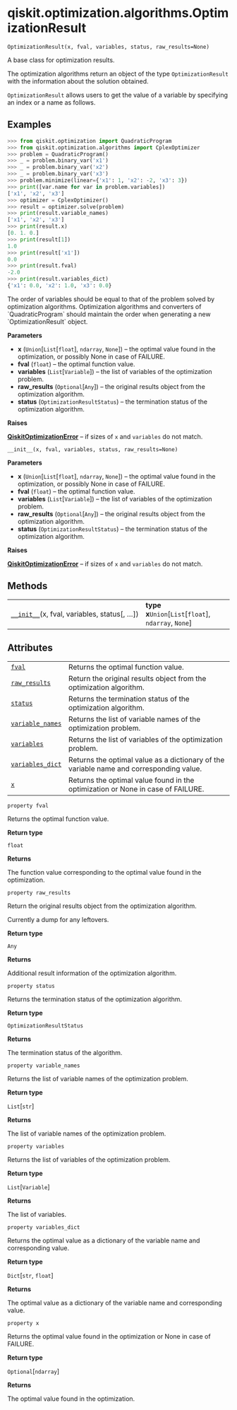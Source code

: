 <span id="qiskit-optimization-algorithms-optimizationresult" />

# qiskit.optimization.algorithms.OptimizationResult

<span id="undefined" />

`OptimizationResult(x, fval, variables, status, raw_results=None)`

A base class for optimization results.

The optimization algorithms return an object of the type `OptimizationResult` with the information about the solution obtained.

`OptimizationResult` allows users to get the value of a variable by specifying an index or a name as follows.

## Examples

```python
>>> from qiskit.optimization import QuadraticProgram
>>> from qiskit.optimization.algorithms import CplexOptimizer
>>> problem = QuadraticProgram()
>>> _ = problem.binary_var('x1')
>>> _ = problem.binary_var('x2')
>>> _ = problem.binary_var('x3')
>>> problem.minimize(linear={'x1': 1, 'x2': -2, 'x3': 3})
>>> print([var.name for var in problem.variables])
['x1', 'x2', 'x3']
>>> optimizer = CplexOptimizer()
>>> result = optimizer.solve(problem)
>>> print(result.variable_names)
['x1', 'x2', 'x3']
>>> print(result.x)
[0. 1. 0.]
>>> print(result[1])
1.0
>>> print(result['x1'])
0.0
>>> print(result.fval)
-2.0
>>> print(result.variables_dict)
{'x1': 0.0, 'x2': 1.0, 'x3': 0.0}
```

<Admonition title="Note" type="note">
  The order of variables should be equal to that of the problem solved by optimization algorithms. Optimization algorithms and converters of `QuadraticProgram` should maintain the order when generating a new `OptimizationResult` object.
</Admonition>

**Parameters**

*   **x** (`Union`\[`List`\[`float`], `ndarray`, `None`]) – the optimal value found in the optimization, or possibly None in case of FAILURE.
*   **fval** (`float`) – the optimal function value.
*   **variables** (`List`\[`Variable`]) – the list of variables of the optimization problem.
*   **raw\_results** (`Optional`\[`Any`]) – the original results object from the optimization algorithm.
*   **status** (`OptimizationResultStatus`) – the termination status of the optimization algorithm.

**Raises**

[**QiskitOptimizationError**](qiskit.optimization.QiskitOptimizationError#qiskit.optimization.QiskitOptimizationError "qiskit.optimization.QiskitOptimizationError") – if sizes of `x` and `variables` do not match.

<span id="undefined" />

`__init__(x, fval, variables, status, raw_results=None)`

**Parameters**

*   **x** (`Union`\[`List`\[`float`], `ndarray`, `None`]) – the optimal value found in the optimization, or possibly None in case of FAILURE.
*   **fval** (`float`) – the optimal function value.
*   **variables** (`List`\[`Variable`]) – the list of variables of the optimization problem.
*   **raw\_results** (`Optional`\[`Any`]) – the original results object from the optimization algorithm.
*   **status** (`OptimizationResultStatus`) – the termination status of the optimization algorithm.

**Raises**

[**QiskitOptimizationError**](qiskit.optimization.QiskitOptimizationError#qiskit.optimization.QiskitOptimizationError "qiskit.optimization.QiskitOptimizationError") – if sizes of `x` and `variables` do not match.

## Methods

|                                                                                                                                                                          |                                                         |
| ------------------------------------------------------------------------------------------------------------------------------------------------------------------------ | ------------------------------------------------------- |
| [`__init__`](#qiskit.optimization.algorithms.OptimizationResult.__init__ "qiskit.optimization.algorithms.OptimizationResult.__init__")(x, fval, variables, status\[, …]) | **type x**`Union`\[`List`\[`float`], `ndarray`, `None`] |

## Attributes

|                                                                                                                                                          |                                                                                         |
| -------------------------------------------------------------------------------------------------------------------------------------------------------- | --------------------------------------------------------------------------------------- |
| [`fval`](#qiskit.optimization.algorithms.OptimizationResult.fval "qiskit.optimization.algorithms.OptimizationResult.fval")                               | Returns the optimal function value.                                                     |
| [`raw_results`](#qiskit.optimization.algorithms.OptimizationResult.raw_results "qiskit.optimization.algorithms.OptimizationResult.raw_results")          | Return the original results object from the optimization algorithm.                     |
| [`status`](#qiskit.optimization.algorithms.OptimizationResult.status "qiskit.optimization.algorithms.OptimizationResult.status")                         | Returns the termination status of the optimization algorithm.                           |
| [`variable_names`](#qiskit.optimization.algorithms.OptimizationResult.variable_names "qiskit.optimization.algorithms.OptimizationResult.variable_names") | Returns the list of variable names of the optimization problem.                         |
| [`variables`](#qiskit.optimization.algorithms.OptimizationResult.variables "qiskit.optimization.algorithms.OptimizationResult.variables")                | Returns the list of variables of the optimization problem.                              |
| [`variables_dict`](#qiskit.optimization.algorithms.OptimizationResult.variables_dict "qiskit.optimization.algorithms.OptimizationResult.variables_dict") | Returns the optimal value as a dictionary of the variable name and corresponding value. |
| [`x`](#qiskit.optimization.algorithms.OptimizationResult.x "qiskit.optimization.algorithms.OptimizationResult.x")                                        | Returns the optimal value found in the optimization or None in case of FAILURE.         |

<span id="undefined" />

`property fval`

Returns the optimal function value.

**Return type**

`float`

**Returns**

The function value corresponding to the optimal value found in the optimization.

<span id="undefined" />

`property raw_results`

Return the original results object from the optimization algorithm.

Currently a dump for any leftovers.

**Return type**

`Any`

**Returns**

Additional result information of the optimization algorithm.

<span id="undefined" />

`property status`

Returns the termination status of the optimization algorithm.

**Return type**

`OptimizationResultStatus`

**Returns**

The termination status of the algorithm.

<span id="undefined" />

`property variable_names`

Returns the list of variable names of the optimization problem.

**Return type**

`List`\[`str`]

**Returns**

The list of variable names of the optimization problem.

<span id="undefined" />

`property variables`

Returns the list of variables of the optimization problem.

**Return type**

`List`\[`Variable`]

**Returns**

The list of variables.

<span id="undefined" />

`property variables_dict`

Returns the optimal value as a dictionary of the variable name and corresponding value.

**Return type**

`Dict`\[`str`, `float`]

**Returns**

The optimal value as a dictionary of the variable name and corresponding value.

<span id="undefined" />

`property x`

Returns the optimal value found in the optimization or None in case of FAILURE.

**Return type**

`Optional`\[`ndarray`]

**Returns**

The optimal value found in the optimization.
